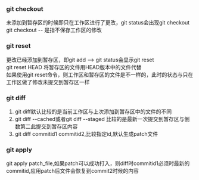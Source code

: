 ### git checkout 
 未添加到暂存区的时候即只在工作区进行了更改，git status会出现git checkout  
 git checkout -- <file> 是指不保存工作区的修改
 
### git reset
 更改已经添加到暂存区，即git add <file> --> git status会显示git reset  
 git reset HEAD <file>将暂存区的文件用HEAD版本中的文件代替  
 如果使用git reset命令，则工作区和暂存区的文件是不一样的，此时的状态与只在工作区做了修改未提交到暂存区一样  
 
### git diff
 1. git diff默认比较的是当前工作区与上次添加到暂存区中的文件的不同
 2. git diff --cached或者git diff --staged 比较的是最新一次提交到暂存区与倒数第二此提交到暂存区内容
 3. git diff commitid1 commitid2,比较指定id,默认生成patch文件
 
### git apply 
 git apply patch_file,如果patch可以成功打入，则diff时commitid1必须时最新的commitid,应用patch后文件会恢复到commit2时候的内容
